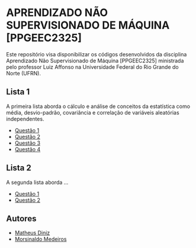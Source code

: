 # APRENDIZADO NÃO SUPERVISIONADO DE MÁQUINA [PPGEEC2325]

Este repositório visa disponibilizar os códigos desenvolvidos da disciplina Aprendizado Não Supervisionado de Máquina [PPGEEC2325] ministrada pelo professor Luiz Affonso na Universidade Federal do Rio Grande do Norte (UFRN). 

## Lista 1

A primeira lista aborda o cálculo e análise de conceitos da estatística como média, desvio-padrão, covariância e correlação de variáveis aleatórias independentes. 
- [Questão 1](U1/L1/Q1.ipynb)
- [Questão 2](U1/L1/Q2.ipynb)
- [Questão 3](U1/L1/Q3.ipynb)
- [Questão 4](U1/L1/Q4.ipynb)

## Lista 2

A segunda lista aborda ...
- [Questão 1](U1/L2/Q1.ipynb)
- [Questão 2](U1/L2/Q2.ipynb)

## Autores
- [Matheus Diniz](https://github.com/DinizMaths)
- [Morsinaldo Medeiros](https://github.com/Morsinaldo)
